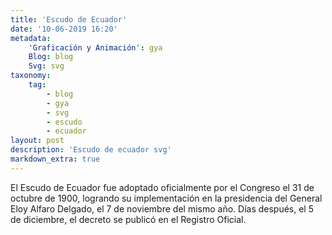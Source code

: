 ```yaml
---
title: 'Escudo de Ecuador'
date: '10-06-2019 16:20'
metadata:
    'Graficación y Animación': gya
    Blog: blog
    Svg: svg
taxonomy:
    tag:
        - blog
        - gya
        - svg
        - escudo
        - ecuador
layout: post
description: 'Escudo de ecuador svg'
markdown_extra: true
---
```


El Escudo de Ecuador fue adoptado oficialmente por el Congreso el 31 de octubre de 1900, logrando su implementación en la presidencia del General Eloy Alfaro Delgado, el 7 de noviembre del mismo año. Días después, el 5 de diciembre, el decreto se publicó en el Registro Oficial.

